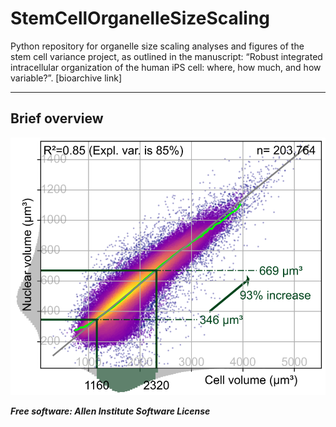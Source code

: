 # StemCellOrganelleSizeScaling
Python repository for organelle size scaling analyses and figures of the stem cell variance project, as outlined in the manuscript: “Robust integrated intracellular organization of the human iPS cell: where, how much, and how variable?”. [bioarchive link] 

---

## Brief overview

![ExamplePicture](docs/cellvol_vs_nucvol.png)




***Free software: Allen Institute Software License***
